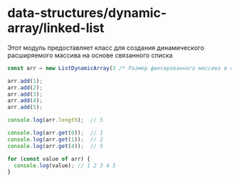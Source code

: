 # data-structures/dynamic-array/linked-list

Этот модуль предоставляет класс для создания динамического расширяемого массива на основе связанного списка

```js
const arr = new ListDynamicArray(3 /* Размер фиксированного массива в списке */);

arr.add(1);
arr.add(2);
arr.add(3);
arr.add(4);
arr.add(5);

console.log(arr.length);  // 5

console.log(arr.get(0));  // 1
console.log(arr.get(1));  // 2
console.log(arr.get(4));  // 5

for (const value of arr) {
  console.log(value); // 1 2 3 4 5
}

```
